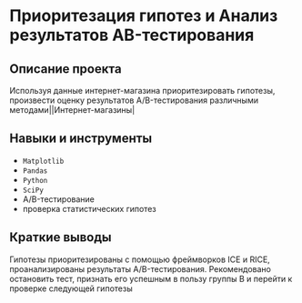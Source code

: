 # Приоритезация гипотез и Анализ результатов AB-тестирования

## Описание проекта

Используя данные интернет-магазина приоритезировать гипотезы, произвести оценку результатов A/B-тестирования различными методами||Интернет-магазины|

## Навыки и инструменты
- `Matplotlib`
- `Pandas`
- `Python`
- `SciPy`
- A/B-тестирование
- проверка статистических гипотез
  
## Краткие выводы
Гипотезы приоритезированы с помощью фреймворков ICE и RICE, проанализированы результаты A/B-тестирования. Рекомендовано остановить тест, признать его успешным в пользу группы B и перейти к проверке следующей гипотезы
